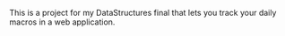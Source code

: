 This is a project for my DataStructures final that lets you track your daily macros in a web application. 

